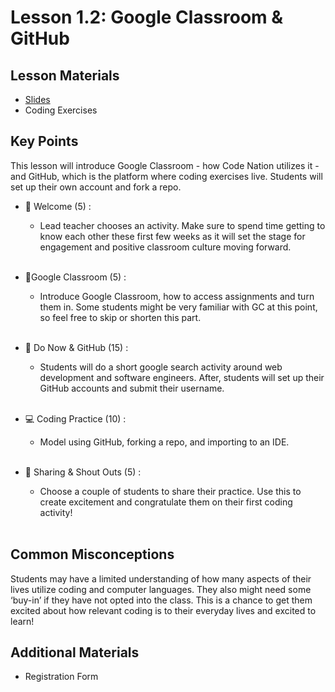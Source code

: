 # Lesson 1.2: Google Classroom & GitHub

## Lesson Materials
- [Slides](https://docs.google.com/presentation/d/1EB8GVHuKhh781d5sJpM2lVhTevpDufTXjmbTydZNnM8/edit#slide=id.g25545787a3d_0_205)
- Coding Exercises


## Key Points
This lesson will introduce Google Classroom - how Code Nation utilizes it - and GitHub, which is the platform where coding exercises live. Students will set up their own account and fork a repo.

- 👋 Welcome (5) : 
    - Lead teacher chooses an activity. Make sure to spend time getting to know each other these first few weeks as it will set the stage for engagement and positive classroom culture moving forward.<br><br>

- 🎒Google Classroom (5) : 
    - Introduce Google Classroom, how to access assignments and turn them in. Some students might be very familiar with GC at this point, so feel free to skip or shorten this part.<br><br>

- 👾 Do Now & GitHub (15) :
    - Students will do a short google search activity around web development and software engineers. After, students will set up their GitHub accounts and submit their username.<br><br>

- 💻 Coding Practice (10) : 
    - Model using GitHub, forking a repo, and importing to an IDE.<br><br>

- 🎉 Sharing & Shout Outs (5) :
    - Choose a couple of students to share their practice. Use this to create excitement and congratulate them on their first coding activity!<br><br>


## Common Misconceptions
Students may have a limited understanding of how many aspects of their lives utilize coding and computer languages. They also might need some ‘buy-in’ if they have not opted into the class. This is a chance to get them excited about how relevant coding is to their everyday lives and excited to learn!

## Additional Materials
- Registration Form